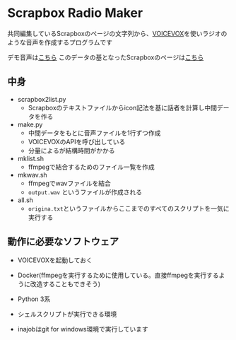 # Scrapbox Radio Maker

共同編集しているScrapboxのページの文字列から、[VOICEVOX](https://voicevox.hiroshiba.jp/)を使いラジオのような音声を作成するプログラムです

デモ音声は[こちら](demo/scrapbox-radio-maker-demo.mp3)
このデータの基となったScrapboxのページは[こちら](https://scrapbox.io/inajob/Scrapbox%E3%83%A9%E3%82%B8%E3%82%AA)

## 中身

- scrapbox2list.py
  - Scrapboxのテキストファイルからicon記法を基に話者を計算し中間データを作る
- make.py
  - 中間データをもとに音声ファイルを1行ずつ作成
  - VOICEVOXのAPIを呼び出している
  - 分量によるが結構時間がかかる
- mklist.sh
  - ffmpegで結合するためのファイル一覧を作成
- mkwav.sh
  - ffmpegでwavファイルを結合
  - `output.wav` というファイルが作成される
- all.sh
  - `origina.txt`というファイルからここまでのすべてのスクリプトを一気に実行する

## 動作に必要なソフトウェア

- VOICEVOXを起動しておく
- Docker(ffmpegを実行するために使用している。直接ffmpegを実行するように改造することもできそう)
- Python 3系
- シェルスクリプトが実行できる環境

- inajobはgit for windows環境で実行しています
